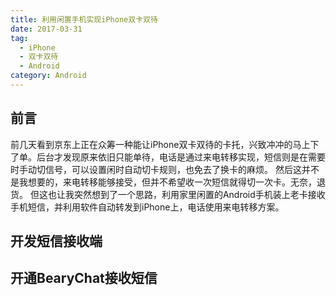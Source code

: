 ```yaml
---
title: 利用闲置手机实现iPhone双卡双待
date: 2017-03-31
tag:
  - iPhone
  - 双卡双待
  - Android
category: Android
---
```


## 前言
前几天看到京东上正在众筹一种能让iPhone双卡双待的卡托，兴致冲冲的马上下了单。后台才发现原来依旧只能单待，电话是通过来电转移实现，短信则是在需要时手动切信号，可以设置闲时自动切卡规则，也免去了换卡的麻烦。
然后这并不是我想要的，来电转移能够接受，但并不希望收一次短信就得切一次卡。无奈，退货。
但这也让我突然想到了一个思路，利用家里闲置的Android手机装上老卡接收手机短信，并利用软件自动转发到iPhone上，电话使用来电转移方案。

## 开发短信接收端

## 开通BearyChat接收短信